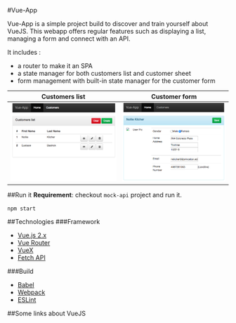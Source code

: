 #Vue-App

Vue-App is a simple project build to discover and train yourself about VueJS.
This webapp offers regular features such as displaying a list, managing a form and connect with an API.

It includes :
* a router to make it an SPA
* a state manager for both customers list and customer sheet
* form management with built-in state manager for the customer form 

|Customers list| Customer form|
|--------------|--------------|
|![customers-list](../img/customers-list.png)|![customer-edit](../img/customer-edit.png)|

##Run it
**Requirement**: checkout `mock-api` project and run it.
```
npm start
```

##Technologies
###Framework
* [Vue.js 2.x](https://vuejs.org/v2/guide/)
* [Vue Router](https://router.vuejs.org/en/essentials/getting-started.html)
* [VueX](https://vuex.vuejs.org/en/getting-started.html)
* [Fetch API](https://www.npmjs.com/package/whatwg-fetch)

###Build
* [Babel](https://babeljs.io/)
* [Webpack](https://webpack.js.org/concepts/)
* [ESLint](https://eslint.org/docs/user-guide/getting-started)

##Some links about VueJS